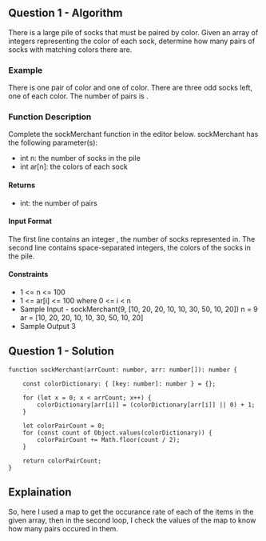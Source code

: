 ## Question 1 - Algorithm
There is a large pile of socks that must be paired by color. Given an array of integers
representing the color of each sock, determine how many pairs of socks with matching colors
there are.
### Example
There is one pair of color and one of color. There are three odd socks left, one of each color.
The number of pairs is .

### Function Description
Complete the sockMerchant function in the editor below.
sockMerchant has the following parameter(s):
* int n: the number of socks in the pile
* int ar[n]: the colors of each sock

#### Returns
* int: the number of pairs

#### Input Format
The first line contains an integer , the number of socks represented in.
The second line contains space-separated integers, the colors of the socks in the pile.

#### Constraints
* 1 <= n <= 100
* 1 <= ar[i] <= 100 where 0 <= i < n
* Sample Input - sockMerchant(9, [10, 20, 20, 10, 10, 30, 50, 10, 20])
n = 9
ar = [10, 20, 20, 10, 10, 30, 50, 10, 20]
* Sample Output
3

## Question 1 - Solution
```
function sockMerchant(arrCount: number, arr: number[]): number {

    const colorDictionary: { [key: number]: number } = {}; 

    for (let x = 0; x < arrCount; x++) {
        colorDictionary[arr[i]] = (colorDictionary[arr[i]] || 0) + 1;
    }

    let colorPairCount = 0;
    for (const count of Object.values(colorDictionary)) {
        colorPairCount += Math.floor(count / 2);
    }

    return colorPairCount;
}

```

## Explaination
So, here I used a map to get the occurance rate of each of the items in the given array, then in the second loop, I check the values of the map to know how many pairs occured in them.
